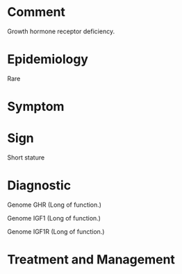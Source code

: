 # Comment

Growth hormone receptor deficiency.

# Epidemiology

Rare

# Symptom

# Sign

Short stature

# Diagnostic

Genome GHR
(Long of function.)

Genome IGF1
(Long of function.)

Genome IGF1R
(Long of function.)

# Treatment and Management
